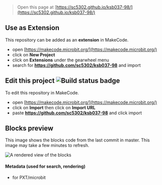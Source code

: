 
> Open this page at [https://sc5302.github.io/ksb037-98/](https://sc5302.github.io/ksb037-98/)

## Use as Extension

This repository can be added as an **extension** in MakeCode.

* open [https://makecode.microbit.org/](https://makecode.microbit.org/)
* click on **New Project**
* click on **Extensions** under the gearwheel menu
* search for **https://github.com/sc5302/ksb037-98** and import

## Edit this project ![Build status badge](https://github.com/sc5302/ksb037-98/workflows/MakeCode/badge.svg)

To edit this repository in MakeCode.

* open [https://makecode.microbit.org/](https://makecode.microbit.org/)
* click on **Import** then click on **Import URL**
* paste **https://github.com/sc5302/ksb037-98** and click import

## Blocks preview

This image shows the blocks code from the last commit in master.
This image may take a few minutes to refresh.

![A rendered view of the blocks](https://github.com/sc5302/ksb037-98/raw/master/.github/makecode/blocks.png)

#### Metadata (used for search, rendering)

* for PXT/microbit
<script src="https://makecode.com/gh-pages-embed.js"></script><script>makeCodeRender("{{ site.makecode.home_url }}", "{{ site.github.owner_name }}/{{ site.github.repository_name }}");</script>

